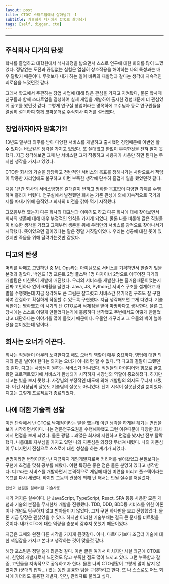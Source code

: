 ```yaml
---
layout: post
title: CTO로 스타트업에서 살아남기 -1-
subtitle: 기술회사 디거에서 CTO로 살아남기
tags: [self, digger, cto]
---
```


---

## 주식회사 디거의 탄생

학사를 졸업하고 대학원에서 석사과정을 밟으면서 스스로 연구에 대한 회의를 많이 느꼈었다. 정답없는 도전과 끊임없는 실험은 열심히 상호작용을 해야하는 나의 특성과는 매우 달랐기 때문이다. 무엇보다 내가 하는 일이 바퀴의 재발명과 같다는 생각에 지속적인 괴로움을 느꼈던것 같다.

그래서 학교에서 주관하는 창업 사업에 대해 많은 관심을 가지고 지켜봤다, 물론 학사때 친구들과 함께 스타트업을 결성하여 실제 게임을 개발하여 출시한 경험때문에 더 관심있게 공고를 봤던것 같다. 그렇게 연구실 창업이라는 명목하에 교수님과 동료 연구원들을 열심히 설득하여 함께 코파운더로 주식회사 디거를 설립했다.

## 창업하자마자 암흑기?!

13년도 말부터 외주를 받아 다양한 서비스를 개발하고 출시했던 경험때문에 이번엔 할 수 있다는 바보같은 생각을 가지고 있었다. 또 쓸대없고 한없이 부족한것을 전혀 알지 못했다. 지금 생각해보면 그때 난 서비스란 그저 작동하고 사용자가 사용만 하면 된다는 무지한 생각을 가지고 있었다.

CTO란 회사의 기술을 담당하고 전반적인 서비스의 목표를 정해나가는 사람으로서 책임이 막중한 자리임에도 불구하고 이런 부족한 생각에 단수히 즐겁게 일을 했었던것 같다.

처음 1년간 회사의 서비스방향은 갈대같이 변하고 명확한 목표없이 다양한 과제를 수행하며 흘러가 버렸다. 연구실에서 발전했던 회사는 기존 관성에 의해 지속적으로 국가과제를 따내기위해 움직였고 회사의 비전을 갉아 먹기 시작했다.

그쯔음부터 였는지 다른 회사의 대표님과 이야기도 하고 다른 회사에 대해 찾아보면서 회사의 생존에 대해 매우 부정적인 인식을 가지게 되었다. 물론 나를 비롯해 많은 직원들이 비슷한 생각을 가졌고 그때부터 생존을 위해 우리만의 서비스를 광적으로 찾아나서기 시작했다. 뜻이있으면 길이있다는 말은 정말 거짓말이었다. 우리는 성공에 대한 뜻이 있었지만 죽음을 위해 달려가는것만 같았다.

## 디고의 탄생

머리를 싸매고 고민하던 중 ML Ops라는 아이템으로 서비스를 기획하면서 한줄기 빛을 본것과 같았다. 백엔드 1명 프론트 2명 풀스택 1명 디자이너 2명으로 이루어진 디거의 개발팀은 미친듯이 개발에 매진했다. 우리의 서비스를 개발한다는 즐거움때문이었는지 진짜 고민하나 없이 6개월을 달렸다. Java, JS, Python간 서비스 구조를 설계하고 개발을 수행했는데 지금 생각해도 큰 그림은 잘그렸고 서비스간 유기적인 구조도 잘 구현하여 간결하고 확실하게 작동할 수 있도록 구현했다. 지금 생각해보면 그게 다였다. 기술적한계는 명확했고 이 시기의 난 CTO로써 낙제점을 받아 마땅하다고 생각한다. 물론 그 당시에는 스스로 이렇게 만들었다는거에 훌륭하다 생각했고 주변에서도 어떻게 만들었냐고 대단하다는 이야기를 많이 들었기 때문이다. 우물안 개구리고 그 우물의 벽이 높아졌을 뿐이었는데 말이다..

## 회사는 오너가 이끈다.

회사는 직원들이 아무리 노력한다고 해도 오너의 역할이 매우 중요하다. 영업에 대한 의지와 돈을 벌어야 한다는 의지는 오너가 아니라면 할 수 없다. 딱 디고의 결말이 그랬던것 같다. 디고는 사장님이 원하는 서비스가 아니었다. 직원들의 아이디어와 힘으로 끌고왔던 프로젝트였기에 서비스가 완성되기 시작하자 사장님의 역할이 중요해졌다. 하지만 디고는 빛을 보지 못했다. 사장님의 부정적인 태도에 의해 개발팀의 의지도 무너져 내렸다. 이건 사장님의 잘못도 기술팀의 잘못도 아니었다. 단지 시작이 잘못된것일 뿐이었다. 디고는 그렇게 프로젝트가 종료되었다.

## 나에 대한 기술적 성찰

이전 단락에서 난 CTO로 낙제점이라는 말을 했는데 이런 생각을 하게된 계기는 면접을 보기 시작하면서이다. 나는 전문연구요원을 수행해야했고 그런 이유때문에 다양한 회사에서 면접을 보게 되었다. 물론 광탈... 꽤많은 회사에 지원하고 면접을 봤지만 전부 탈락했다. 나름대로 자부심을 가지고 있던 나의 자존심은 와장창 무너져 내렸다. 나의 자존심이 무너지면서 진심으로 스스로에 대한 성찰을 하는 계기가 되었다.

변명이라면 변명이지만 난 지금까지 게임개발자로써 커리어를 쌓아왔었고 본질보다는 구현에 초점을 맞춰 공부를 해왔다. 이런 특징은 좋은 점은 물론 분명히 있다고 생각한다. 디고라는 서비스를 개발하면서 본격적으로 게임에 대한 미련을 버리고 풀스택이라는 목표를 다시 세웠다. 하지만 그놈의 관성에 의해 난 해서는 안될 실수를 저질렀다.

```
컨셉과 본질을 잃어버린 기술사용
```

내가 저지른 실수이다. 난 JavaScript, TypeScript, React, SPA 등등 사용한 모든 개념과 기술의 본질을 무시한채 개발을 진행했다. TDD, DDD, BDD등 서비스를 위한 이론이나 개념도 탐구하지 않고 받아들이지 않았다. 그저 구현 하나만을 보고 진행했었다. 물론 지금 당장은 괜찮았을 수 있다. 하지만 이러한 기술부채는 결국 큰 문제를 터트렸을 것이다. 내가 CTO에 대한 역량을 충분히 갖추지 못했기 때문이었다.

지금은 그때와 완전 다른 시각을 가지게 된것같다. 아니, 다르다기보다 조금더 기술에 대한 책임감을 가지고 본다고 생각하는 것이 맞을것 같다.

해당 포스팅은 정말 쓸게 많은것 같다. 이번 글은 여기서 마치지만 사실 최근에 CTO로서, 한명의 개발자로서 느낀것도 많고 부족한 점도 많이 느끼고 있다. 그런 부족함과 갈증, 고민들을 지속적으로 공유하고자 한다. 물론 나의 CTO생활이 그렇게 많이 남지 않았지만 (군대의 압박...) 있는 동안 훌륭한 팀을 구성하려고 한다. 또 나 스스로도 어느 회사에 가더라도 훌륭한 개발자, 인간, 관리자로 불리고 싶다.
